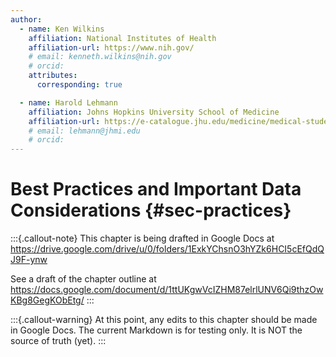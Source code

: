 ```yaml
---
author:
  - name: Ken Wilkins
    affiliation: National Institutes of Health
    affiliation-url: https://www.nih.gov/
    # email: kenneth.wilkins@nih.gov
    # orcid:
    attributes:
      corresponding: true

  - name: Harold Lehmann
    affiliation: Johns Hopkins University School of Medicine
    affiliation-url: https://e-catalogue.jhu.edu/medicine/medical-students/subjects-instruction/health-sciences-informatics/
    # email: lehmann@jhmi.edu
    # orcid:
---
```


# Best Practices and Important Data Considerations {#sec-practices}

:::{.callout-note}
This chapter is being drafted in Google Docs at
<https://drive.google.com/drive/u/0/folders/1ExkYChsnO3hYZk6HCI5cEfQdQJ9F-ynw>

See a draft of the chapter outline at
<https://docs.google.com/document/d/1ttUKgwVcIZHM87elrlUNV6Qi9thzOwKBg8GegKObEtg/>
:::

:::{.callout-warning}
At this point, any edits to this chapter should be made in Google Docs.  The current Markdown is for testing only.  It is NOT the source of truth (yet).
:::
